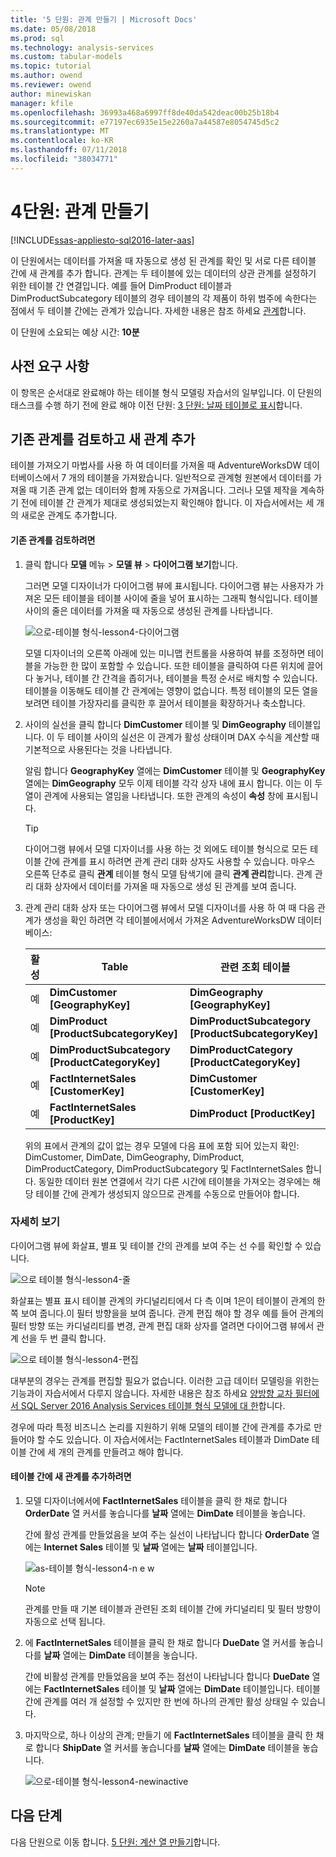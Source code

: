 ```yaml
---
title: '5 단원: 관계 만들기 | Microsoft Docs'
ms.date: 05/08/2018
ms.prod: sql
ms.technology: analysis-services
ms.custom: tabular-models
ms.topic: tutorial
ms.author: owend
ms.reviewer: owend
author: minewiskan
manager: kfile
ms.openlocfilehash: 36993a468a6997ff8de40da542deac00b25b18b4
ms.sourcegitcommit: e77197ec6935e15e2260a7a44587e8054745d5c2
ms.translationtype: MT
ms.contentlocale: ko-KR
ms.lasthandoff: 07/11/2018
ms.locfileid: "38034771"
---
```

# <a name="lesson-4-create-relationships"></a>4단원: 관계 만들기
[!INCLUDE[ssas-appliesto-sql2016-later-aas](../includes/ssas-appliesto-sql2016-later-aas.md)]

이 단원에서는 데이터를 가져올 때 자동으로 생성 된 관계를 확인 및 서로 다른 테이블 간에 새 관계를 추가 합니다. 관계는 두 테이블에 있는 데이터의 상관 관계를 설정하기 위한 테이블 간 연결입니다. 예를 들어 DimProduct 테이블과 DimProductSubcategory 테이블의 경우 테이블의 각 제품이 하위 범주에 속한다는 점에서 두 테이블 간에는 관계가 있습니다. 자세한 내용은 참조 하세요 [관계](../analysis-services/tabular-models/relationships-ssas-tabular.md)합니다.
  
이 단원에 소요되는 예상 시간: **10분**  
  
## <a name="prerequisites"></a>사전 요구 사항  
이 항목은 순서대로 완료해야 하는 테이블 형식 모델링 자습서의 일부입니다. 이 단원의 태스크를 수행 하기 전에 완료 해야 이전 단원: [3 단원: 날짜 테이블로 표시](../analysis-services/lesson-3-mark-as-date-table.md)합니다. 
  
## <a name="review-existing-relationships-and-add-new-relationships"></a>기존 관계를 검토하고 새 관계 추가  
테이블 가져오기 마법사를 사용 하 여 데이터를 가져올 때 AdventureWorksDW 데이터베이스에서 7 개의 테이블을 가져왔습니다. 일반적으로 관계형 원본에서 데이터를 가져올 때 기존 관계 없는 데이터와 함께 자동으로 가져옵니다. 그러나 모델 제작을 계속하기 전에 테이블 간 관계가 제대로 생성되었는지 확인해야 합니다. 이 자습서에서는 세 개의 새로운 관계도 추가합니다.  
  
#### <a name="to-review-existing-relationships"></a>기존 관계를 검토하려면  
  
1.  클릭 합니다 **모델** 메뉴 > **모델 뷰** > **다이어그램 보기**합니다.  

    그러면 모델 디자이너가 다이어그램 뷰에 표시됩니다. 다이어그램 뷰는 사용자가 가져온 모든 테이블을 테이블 사이에 줄을 넣어 표시하는 그래픽 형식입니다. 테이블 사이의 줄은 데이터를 가져올 때 자동으로 생성된 관계를 나타냅니다.
    
    ![으로-테이블 형식-lesson4-다이어그램](../analysis-services/media/as-tabular-lesson4-diagram.png)
  
    모델 디자이너의 오른쪽 아래에 있는 미니맵 컨트롤을 사용하여 뷰를 조정하면 테이블을 가능한 한 많이 포함할 수 있습니다. 또한 테이블을 클릭하여 다른 위치에 끌어다 놓거나, 테이블 간 간격을 좁히거나, 테이블을 특정 순서로 배치할 수 있습니다. 테이블을 이동해도 테이블 간 관계에는 영향이 없습니다. 특정 테이블의 모든 열을 보려면 테이블 가장자리를 클릭한 후 끌어서 테이블을 확장하거나 축소합니다.  
  
2.  사이의 실선을 클릭 합니다 **DimCustomer** 테이블 및 **DimGeography** 테이블입니다. 이 두 테이블 사이의 실선은 이 관계가 활성 상태이며 DAX 수식을 계산할 때 기본적으로 사용된다는 것을 나타냅니다.  
  
    알림 합니다 **GeographyKey** 열에는 **DimCustomer** 테이블 및 **GeographyKey** 열에는 **DimGeography** 모두 이제 테이블 각각 상자 내에 표시 합니다. 이는 이 두 열이 관계에 사용되는 열임을 나타냅니다. 또한 관계의 속성이 **속성** 창에 표시됩니다.  
  
    > [!TIP]  
    > 다이어그램 뷰에서 모델 디자이너를 사용 하는 것 외에도 테이블 형식으로 모든 테이블 간에 관계를 표시 하려면 관계 관리 대화 상자도 사용할 수 있습니다. 마우스 오른쪽 단추로 클릭 **관계** 테이블 형식 모델 탐색기에 클릭 **관계 관리**합니다. 관계 관리 대화 상자에서 데이터를 가져올 때 자동으로 생성 된 관계를 보여 줍니다.  
  
3.  관계 관리 대화 상자 또는 다이어그램 뷰에서 모델 디자이너를 사용 하 여 때 다음 관계가 생성을 확인 하려면 각 테이블에서에서 가져온 AdventureWorksDW 데이터베이스:  
  
    |활성|Table|관련 조회 테이블|  
    |----------|---------|------------------------|  
    |예|**DimCustomer [GeographyKey]**|**DimGeography [GeographyKey]**|  
    |예|**DimProduct [ProductSubcategoryKey]**|**DimProductSubcategory [ProductSubcategoryKey]**|  
    |예|**DimProductSubcategory [ProductCategoryKey]**|**DimProductCategory [ProductCategoryKey]**|  
    |예|**FactInternetSales [CustomerKey]**|**DimCustomer [CustomerKey]**|  
    |예|**FactInternetSales [ProductKey]**|**DimProduct [ProductKey]**|  
  
    위의 표에서 관계의 값이 없는 경우 모델에 다음 표에 포함 되어 있는지 확인: DimCustomer, DimDate, DimGeography, DimProduct, DimProductCategory, DimProductSubcategory 및 FactInternetSales 합니다. 동일한 데이터 원본 연결에서 각기 다른 시간에 테이블을 가져오는 경우에는 해당 테이블 간에 관계가 생성되지 않으므로 관계를 수동으로 만들어야 합니다.  

### <a name="take-a-closer-look"></a>자세히 보기
다이어그램 뷰에 화살표, 별표 및 테이블 간의 관계를 보여 주는 선 수를 확인할 수 있습니다.

![으로 테이블 형식-lesson4-줄](../analysis-services/media/as-tabular-lesson4-line.png)

화살표는 별표 표시 테이블 관계의 카디널리티에서 다 측 이며 1은이 테이블이 관계의 한쪽 보여 줍니다.이 필터 방향을을 보여 줍니다. 관계 편집 해야 할 경우 예를 들어 관계의 필터 방향 또는 카디널리티를 변경, 관계 편집 대화 상자를 열려면 다이어그램 뷰에서 관계 선을 두 번 클릭 합니다.

![으로 테이블 형식-lesson4-편집](../analysis-services/media/as-tabular-lesson4-edit.png)

대부분의 경우는 관계를 편집할 필요가 없습니다. 이러한 고급 데이터 모델링을 위한는 기능과이 자습서에서 다루지 않습니다. 자세한 내용은 참조 하세요 [양방향 교차 필터에서 SQL Server 2016 Analysis Services 테이블 형식 모델에 대 한](../analysis-services/tabular-models/bi-directional-cross-filters-tabular-models-analysis-services.md)합니다.

경우에 따라 특정 비즈니스 논리를 지원하기 위해 모델의 테이블 간에 관계를 추가로 만들어야 할 수도 있습니다. 이 자습서에서는 FactInternetSales 테이블과 DimDate 테이블 간에 세 개의 관계를 만들려고 해야 합니다.  
  
#### <a name="to-add-new-relationships-between-tables"></a>테이블 간에 새 관계를 추가하려면  
  
1.  모델 디자이너에서에 **FactInternetSales** 테이블을 클릭 한 채로 합니다 **OrderDate** 열 커서를 놓습니다를 **날짜** 열에는  **DimDate** 테이블을 놓습니다.  

    간에 활성 관계를 만들었음을 보여 주는 실선이 나타납니다 합니다 **OrderDate** 열에는 **Internet Sales** 테이블 및 **날짜** 열에는 **날짜** 테이블입니다. 
  
      ![as-테이블 형식-lesson4-n e w](../analysis-services/media/as-tabular-lesson4-new.png) 
  
    > [!NOTE]  
    > 관계를 만들 때 기본 테이블과 관련된 조회 테이블 간에 카디널리티 및 필터 방향이 자동으로 선택 됩니다.  
  
2.  에 **FactInternetSales** 테이블을 클릭 한 채로 합니다 **DueDate** 열 커서를 놓습니다를 **날짜** 열에는 **DimDate** 테이블을 놓습니다.  
  
    간에 비활성 관계를 만들었음을 보여 주는 점선이 나타납니다 합니다 **DueDate** 열에는 **FactInternetSales** 테이블 및 **날짜** 열에는  **DimDate** 테이블입니다. 테이블 간에 관계를 여러 개 설정할 수 있지만 한 번에 하나의 관계만 활성 상태일 수 있습니다.  
  
3.  마지막으로, 하나 이상의 관계; 만들기 에 **FactInternetSales** 테이블을 클릭 한 채로 합니다 **ShipDate** 열 커서를 놓습니다를 **날짜** 열에는 **DimDate** 테이블을 놓습니다.  
    
     ![으로-테이블 형식-lesson4-newinactive](../analysis-services/media/as-tabular-lesson4-newinactive.png)
  
## <a name="whats-next"></a>다음 단계
다음 단원으로 이동 합니다. [5 단원: 계산 열 만들기](../analysis-services/lesson-5-create-calculated-columns.md)합니다.
  
  
  
